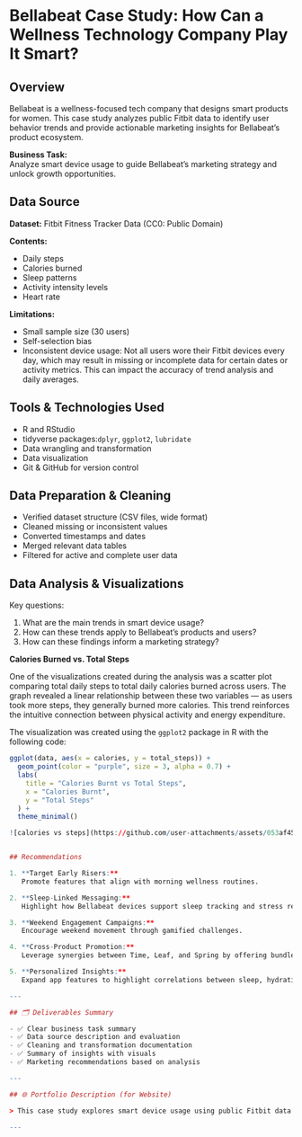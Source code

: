# Bellabeat Case Study: How Can a Wellness Technology Company Play It Smart?

## Overview

Bellabeat is a wellness-focused tech company that designs smart products for women. This case study analyzes public Fitbit data to identify user behavior trends and provide actionable marketing insights for Bellabeat’s product ecosystem.

**Business Task:**  
Analyze smart device usage to guide Bellabeat’s marketing strategy and unlock growth opportunities.

## Data Source

**Dataset:** Fitbit Fitness Tracker Data (CC0: Public Domain)

**Contents:**
- Daily steps
- Calories burned
- Sleep patterns
- Activity intensity levels
- Heart rate

**Limitations:**
- Small sample size (30 users)
- Self-selection bias
- Inconsistent device usage: Not all users wore their Fitbit devices every day, which may result in missing or incomplete data for certain dates or activity metrics. This can impact the accuracy of trend analysis and daily averages.

## Tools & Technologies Used

- R and RStudio
- tidyverse packages:`dplyr`, `ggplot2`, `lubridate`
- Data wrangling and transformation
- Data visualization
- Git & GitHub for version control

## Data Preparation & Cleaning

- Verified dataset structure (CSV files, wide format)
- Cleaned missing or inconsistent values
- Converted timestamps and dates
- Merged relevant data tables
- Filtered for active and complete user data

## Data Analysis & Visualizations

Key questions:
1. What are the main trends in smart device usage?
2. How can these trends apply to Bellabeat’s products and users?
3. How can these findings inform a marketing strategy?

**Calories Burned vs. Total Steps**

One of the visualizations created during the analysis was a scatter plot comparing total daily steps to total daily calories burned across users. The graph revealed a linear relationship between these two variables — as users took more steps, they generally burned more calories. This trend reinforces the intuitive connection between physical activity and energy expenditure.

The visualization was created using the `ggplot2` package in R with the following code:

```r
ggplot(data, aes(x = calories, y = total_steps)) +
  geom_point(color = "purple", size = 3, alpha = 0.7) +
  labs(
    title = "Calories Burnt vs Total Steps",
    x = "Calories Burnt",
    y = "Total Steps"
  ) +
  theme_minimal()

![calories vs steps](https://github.com/user-attachments/assets/053af455-1387-4b69-9a5e-48795eb2ca92)


## Recommendations

1. **Target Early Risers:**  
   Promote features that align with morning wellness routines.

2. **Sleep-Linked Messaging:**  
   Highlight how Bellabeat devices support sleep tracking and stress reduction.

3. **Weekend Engagement Campaigns:**  
   Encourage weekend movement through gamified challenges.

4. **Cross-Product Promotion:**  
   Leverage synergies between Time, Leaf, and Spring by offering bundled usage tips in the app.

5. **Personalized Insights:**  
   Expand app features to highlight correlations between sleep, hydration, and activity for members.

---

## 🗂️ Deliverables Summary

- ✅ Clear business task summary
- ✅ Data source description and evaluation
- ✅ Cleaning and transformation documentation
- ✅ Summary of insights with visuals
- ✅ Marketing recommendations based on analysis

---

## 🌐 Portfolio Description (for Website)

> This case study explores smart device usage using public Fitbit data to help Bellabeat make strategic marketing decisions. I cleaned, analyzed, and visualized behavioral data using R and produced actionable recommendations for user engagement and product positioning.

---


